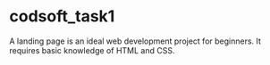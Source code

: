 # codsoft_task1
A landing page is an ideal web development project for beginners. It requires basic knowledge of HTML and CSS.

